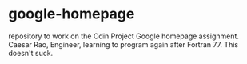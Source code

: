 # google-homepage
repository to work on the Odin Project Google homepage assignment.
Caesar Rao, Engineer, learning to program again after Fortran 77. 
This doesn't suck.
